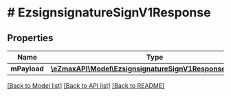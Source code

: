# # EzsignsignatureSignV1Response

## Properties

Name | Type | Description | Notes
------------ | ------------- | ------------- | -------------
**mPayload** | [**\eZmaxAPI\Model\EzsignsignatureSignV1ResponseMPayload**](EzsignsignatureSignV1ResponseMPayload.md) |  |

[[Back to Model list]](../../README.md#models) [[Back to API list]](../../README.md#endpoints) [[Back to README]](../../README.md)
